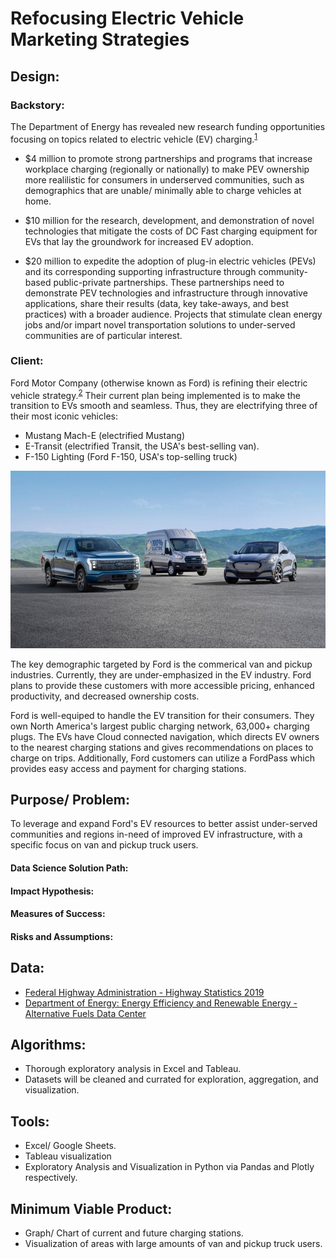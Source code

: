 # Refocusing Electric Vehicle Marketing Strategies

## Design:

### Backstory:

The Department of Energy has revealed new research funding opportunities focusing on topics related to electric vehicle (EV) charging.<sup>[1](https://www.whitehouse.gov/briefing-room/statements-releases/2021/04/22/fact-sheet-biden-administration-advances-electric-vehicle-charging-infrastructure/)</sup>

- $4 million to promote strong partnerships and programs that increase workplace charging (regionally or nationally) to make PEV ownership more realilistic for consumers in underserved communities, such as demographics that are unable/ minimally able to charge vehicles at home.

- $10 million for the research, development, and demonstration of novel technologies that mitigate the costs of DC Fast charging equipment for EVs that lay the groundwork for increased EV adoption.

- $20 million to expedite the adoption of plug-in electric vehicles (PEVs) and its corresponding supporting infrastructure through community-based public-private partnerships. These partnerships need to demonstrate PEV technologies and infrastructure through innovative applications, share their results (data, key take-aways, and best practices) with a broader audience. Projects that stimulate clean energy jobs and/or impart novel transportation solutions to under-served communities are of particular interest.



### Client:
Ford Motor Company (otherwise known as Ford) is refining their electric vehicle strategy.<sup>[2](https://media.ford.com/content/fordmedia/fna/us/en/news/2021/05/19/the-ford-electric-vehicle-strategy--what-you-need-to-know.html)</sup> Their current plan being implemented is to make the transition to EVs smooth and seamless. Thus, they are electrifying three of their most iconic vehicles:
* Mustang Mach-E (electrified Mustang)
* E-Transit (electrified Transit, the USA's best-selling van).
* F-150 Lighting (Ford F-150, USA's top-selling truck)

![all 3 ford EVs](images/ford-ev-fam.jpeg)

The key demographic targeted by Ford is the commerical van and pickup industries. Currently, they are under-emphasized in the EV industry. Ford plans to provide these customers with more accessible pricing, enhanced productivity, and decreased ownership costs.

Ford is well-equiped to handle the EV transition for their consumers. They own North America's largest public charging network, 63,000+ charging plugs. The EVs have Cloud connected navigation, which directs EV owners to the nearest charging stations and gives recommendations on places to charge on trips. Additionally, Ford customers can utilize a FordPass which provides easy access and payment for charging stations.

## Purpose/ Problem:

To leverage and expand Ford's EV resources to better assist under-served communities and regions in-need of improved EV infrastructure, with a specific focus on van and pickup truck users. 

#### Data Science Solution Path:

#### Impact Hypothesis:

#### Measures of Success:

#### Risks and Assumptions:

## Data:
- [Federal Highway Administration - Highway Statistics 2019](https://www.fhwa.dot.gov/policyinformation/statistics/2019/)
- [Department of Energy: Energy Efficiency and Renewable Energy - Alternative Fuels Data Center](https://afdc.energy.gov/data_download/)

## Algorithms:
- Thorough exploratory analysis in Excel and Tableau.
- Datasets will be cleaned and currated for exploration, aggregation, and visualization.

## Tools:
- Excel/ Google Sheets.
- Tableau visualization
- Exploratory Analysis and Visualization in Python via Pandas and Plotly respectively.

## Minimum Viable Product:
- Graph/ Chart of current and future charging stations.
- Visualization of areas with large amounts of van and pickup truck users. 


